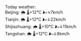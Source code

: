 Today weather:  
Beijing: 🌦 🌡️+12°C 🌬️↘7km/h  
Tianjin: 🌦 🌡️+12°C 🌬️↓22km/h  
Shijiazhuang: 🌧 🌡️+10°C 🌬️↓11km/h  
Tangshan: 🌦 🌡️+12°C 🌬️↓8km/h  
